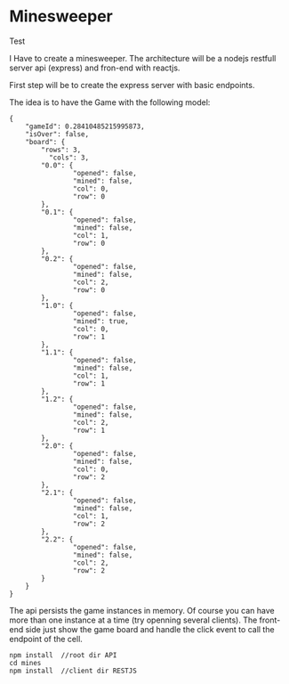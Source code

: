# Minesweeper

Test

I Have to create a minesweeper. The architecture will be a nodejs restfull server api (express) and fron-end with reactjs.

First step will be to create the express server with basic endpoints.

The idea is to have the Game with the following model:

```
{
    "gameId": 0.28410485215995873,
    "isOver": false,
    "board": {
        "rows": 3,
          "cols": 3,
        "0.0": {
                "opened": false,
                "mined": false,
                "col": 0,
                "row": 0
        },
        "0.1": {
                "opened": false,
                "mined": false,
                "col": 1,
                "row": 0
        },
        "0.2": {
                "opened": false,
                "mined": false,
                "col": 2,
                "row": 0
        },
        "1.0": {
                "opened": false,
                "mined": true,
                "col": 0,
                "row": 1
        },
        "1.1": {
                "opened": false,
                "mined": false,
                "col": 1,
                "row": 1
        },
        "1.2": {
                "opened": false,
                "mined": false,
                "col": 2,
                "row": 1
        },
        "2.0": {
                "opened": false,
                "mined": false,
                "col": 0,
                "row": 2
        },
        "2.1": {
                "opened": false,
                "mined": false,
                "col": 1,
                "row": 2
        },
        "2.2": {
                "opened": false,
                "mined": false,
                "col": 2,
                "row": 2
        }
    }
}
```

The api persists the game instances in memory. Of course you can have more than one instance at a time (try openning several clients). The front-end side just show the game board and handle the click event to call the endpoint of the cell.


```
npm install  //root dir API
cd mines
npm install  //client dir RESTJS

